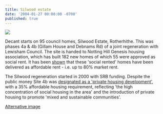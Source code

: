 ```yaml
---
title: Silwood estate
date: '2004-01-27 00:00:00 -0700'
published: true
---
```


![](http://35percent.org/img/silwood90s.jpg)

Decant starts on 95 council homes, Silwood Estate, Rotherhithe.  This was phases 4a & 4b (Gillam House and Debnams Rd) of a joint regeneration with Lewisham Council.  The site is handed to Notting Hill Genesis housing association, which has built 182 new homes of which 55 were approved as social rent. It has been [shown](http://35percent.org/redefining-social-rent/) that these 'social rented' homes have been delivered as affordable rent - i.e. up to 80% market rent.

The Silwood regeneration started in 2000 with SRB funding.  Despite the public money Site 4b was [designated as a 'private housing development'](http://moderngov.southwarksites.com/Published/C00000118/M00003082/AI00003831/$VarytermsofdisposalSilwoodPhase4BRotherhitheSE16open.docA.ps.pdf), with a 35% affordable housing requirement, reflecting 'the high concentration of social housing in the area' and the introduction of private housing to promote 'mixed and sustainable communities'.

[Alternative image](http://35percent.org/img/swooddemo.jpeg)
